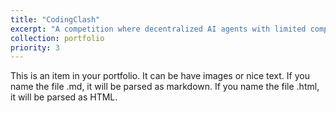 ```yaml
---
title: "CodingClash"
excerpt: "A competition where decentralized AI agents with limited compute time work towards a mission. Inspired by [MIT's BattleCode](https://play.battlecode.org/). <br/><img src='/images/500x300.png'>"
collection: portfolio
priority: 3
---
```


This is an item in your portfolio. It can be have images or nice text. If you name the file .md, it will be parsed as markdown. If you name the file .html, it will be parsed as HTML. 
